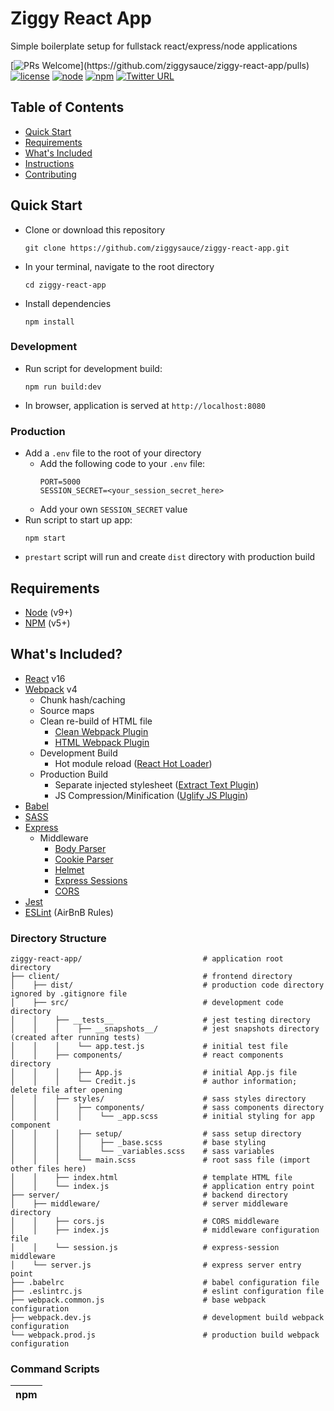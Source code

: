 # Ziggy React App  
Simple boilerplate setup for fullstack react/express/node applications


[![PRs Welcome](https://img.shields.io/badge/PRs-welcome-brightgreen.svg?)](https://github.com/ziggysauce/ziggy-react-app/pulls)
[![license](https://img.shields.io/badge/license-MIT-brightgreen.svg)](https://github.com/ziggysauce/ziggy-react-app/blob/master/LICENSE)
[![node](https://img.shields.io/badge/node-v10.1.0-brightgreen.svg)](https://nodejs.org/en/)
[![npm](https://img.shields.io/badge/npm-v5.6.0-blue.svg)](https://www.npmjs.com/)
[![Twitter URL](https://img.shields.io/twitter/url/http/shields.io.svg?style=social)](https://twitter.com/intent/tweet?text=Starting%20a%20new%20react%20app%20using%20ziggy-react-app!&url=https://github.com/ziggysauce/ziggy-react-app&via=ziggysauce&hashtags=react,boilerplate,webpack,babel,sass)


## Table of Contents
* [Quick Start](#quick-start)
* [Requirements](#requirements)
* [What's Included](#whats-included)
* [Instructions](#instructions)
* [Contributing](#contributing)

## Quick Start
* Clone or download this repository  
  ```
  git clone https://github.com/ziggysauce/ziggy-react-app.git
  ```  
* In your terminal, navigate to the root directory  
  ```
  cd ziggy-react-app
  ```  
* Install dependencies  
  ```
  npm install
  ```

### Development
* Run script for development build:  
  ```
  npm run build:dev
  ```  
* In browser, application is served at `http://localhost:8080`

### Production
* Add a `.env` file to the root of your directory
  * Add the following code to your `.env` file:
    ```
    PORT=5000
    SESSION_SECRET=<your_session_secret_here>
    ```
  * Add your own `SESSION_SECRET` value
* Run script to start up app:  
  ```
  npm start
  ```  
* `prestart` script will run and create `dist` directory with production build


## Requirements
* [Node](https://nodejs.org/en/) (v9+)
* [NPM](https://www.npmjs.com/) (v5+)


## What's Included?
* [React](https://reactjs.org/) v16
* [Webpack](https://webpack.js.org/) v4
  * Chunk hash/caching
  * Source maps
  * Clean re-build of HTML file
    * [Clean Webpack Plugin](https://github.com/johnagan/clean-webpack-plugin)
    * [HTML Webpack Plugin](https://github.com/jantimon/html-webpack-plugin)
  * Development Build
    * Hot module reload ([React Hot Loader](https://github.com/gaearon/react-hot-loader))
  * Production Build
    * Separate injected stylesheet ([Extract Text Plugin](https://github.com/webpack-contrib/extract-text-webpack-plugin))
    * JS Compression/Minification ([Uglify JS Plugin](https://github.com/webpack-contrib/uglifyjs-webpack-plugin))
* [Babel](http://babeljs.io/)  
* [SASS](https://sass-lang.com/)  
* [Express](https://expressjs.com/)  
  * Middleware
    * [Body Parser](https://github.com/expressjs/body-parser)
    * [Cookie Parser](https://github.com/expressjs/cookie-parser) 
    * [Helmet](https://github.com/helmetjs/helmet)  
    * [Express Sessions](https://github.com/expressjs/session)  
    * [CORS](https://github.com/expressjs/cors)   
* [Jest](https://facebook.github.io/jest/)  
* [ESLint](https://eslint.org/) (AirBnB Rules)

### Directory Structure
```
ziggy-react-app/                           # application root directory
├── client/                                # frontend directory
│    ├── dist/                             # production code directory ignored by .gitignore file
│    ├── src/                              # development code directory
│    │    ├── __tests__                    # jest testing directory
│    │    │    ├── __snapshots__/          # jest snapshots directory (created after running tests)
│    │    │    └── app.test.js             # initial test file
│    │    ├── components/                  # react components directory
│    │    │    ├── App.js                  # initial App.js file
│    │    │    └── Credit.js               # author information; delete file after opening
│    │    ├── styles/                      # sass styles directory
│    │    │    ├── components/             # sass components directory
│    │    │    │    └── _app.scss          # initial styling for app component
│    │    │    ├── setup/                  # sass setup directory
│    │    │    │    ├── _base.scss         # base styling
│    │    │    │    └── _variables.scss    # sass variables
│    │    │    └── main.scss               # root sass file (import other files here)
│    │    ├── index.html                   # template HTML file
│    │    └── index.js                     # application entry point
├── server/                                # backend directory
│    ├── middleware/                       # server middleware directory
│    │    ├── cors.js                      # CORS middleware
│    │    ├── index.js                     # middleware configuration file
│    │    └── session.js                   # express-session middleware
│    └── server.js                         # express server entry point
├── .babelrc                               # babel configuration file
├── .eslintrc.js                           # eslint configuration file
├── webpack.common.js                      # base webpack configuration
├── webpack.dev.js                         # development build webpack configuration
└── webpack.prod.js                        # production build webpack configuration
```

### Command Scripts
| npm <script>   |                     Function/Description                              |
| -------------- | --------------------------------------------------------------------- |
| prestart       | Run webpack production build script before express server             |
| start          | Starts app on express server at `localhost:5000`                      |
| test           | Runs all tests files (`.test.js` type)                                |
| test:verbose   | Displays individuals test results                                     |
| test:coverage  | Collects test coverage information and reports output                 |
| build:dev      | Runs webpack developement build (HMR enabled) at `localhost:8080`     |
| build:prod     | Runs webpack production build (`dist` directory created)              |


## Instructions
* Frontend
  * Delete the `Credit.js` file
  * Edit the `App.js` file
  * Edit the `_app.scss` file
  * SASS styling:
    * Be sure to add an underscore `_` before new `.scss` files
    * Add new scss files to `main.scss` as an import (order matters)
* Backend
  * Add a `.env` file to the root of your directory
    * Add the following code to your `.env` file:
      ```
      PORT=5000
      SESSION_SECRET=<your_session_secret_here>
      ```
    * Add your own `SESSION_SECRET` value
    * Edit .env variables however you see fit
    * Removing a variable from here may require changes throughout the app where `process.env` is called
* Testing
  * Run `npm test` to start all jest testing
  * Run `npm run test:verbose` to see jest testing details
  * Run `npm run test:coverage` to create coverage directory
    * Run `open coverage/lcov-report/index.html` to see jest testing coverage

## Contributing
This react app boilerplate is open source. Any feedback, issues, contributions, and requests are appreciated and encouraged.  

For more information:  
[Contributing Instructions](https://github.com/ziggysauce/ziggy-react-app/blob/master/CONTRIBUTING.md)  
[License](https://github.com/ziggysauce/ziggy-react-app/blob/master/LICENSE)  

If you found this repository helpful, please give me a follow and star this repository. Thanks for all the support!
